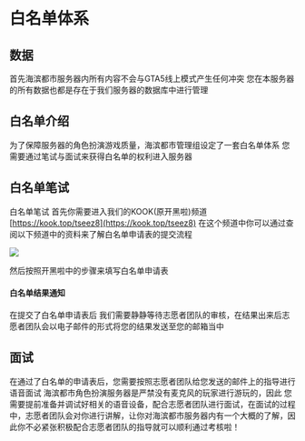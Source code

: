 # 白名单体系

## 数据

首先海滨都市服务器内所有内容不会与GTA5线上模式产生任何冲突 您在本服务器的所有数据也都是存在于我们服务器的数据库中进行管理

## 白名单介绍

为了保障服务器的角色扮演游戏质量，海滨都市管理组设定了一套白名单体系 您需要通过笔试与面试来获得白名单的权利进入服务器

## 白名单笔试

白名单笔试 首先你需要进入我们的KOOK(原开黑啦)频道 [https://kook.top/tseez8](https://kook.top/tseez8) 在这个频道中你可以通过查阅以下频道中的资料来了解白名单申请表的提交流程

![](../.gitbook/assets/S\`3MVCQ7K7G7{WP4OY39O@K.png)

然后按照开黑啦中的步骤来填写白名单申请表

#### 白名单结果通知

在提交了白名单申请表后 我们需要静静等待志愿者团队的审核，在结果出来后志愿者团队会以电子邮件的形式将您的结果发送至您的邮箱当中

## 面试

在通过了白名单的申请表后，您需要按照志愿者团队给您发送的邮件上的指导进行语音面试 海滨都市角色扮演服务器是严禁没有麦克风的玩家进行游玩的，因此 您需要提前准备并调试好相关的语音设备，配合志愿者团队进行面试，在面试的过程中，志愿者团队会对你进行讲解，让你对海滨都市服务器内有一个大概的了解，因此你不必紧张积极配合志愿者团队的指导就可以顺利通过考核啦！
